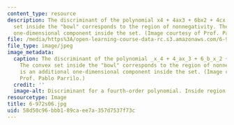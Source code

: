 ```yaml
---
content_type: resource
description: The discriminant of the polynomial x4 + 4ax3 + 6bx2 + 4cx + 1. The convex
  set inside the "bowl" corresponds to the region of nonnegativity. There is an additional
  one-dimensional component inside the set. (Image courtesy of Prof. Pablo Parrilo.)
file: /media/https%3A/open-learning-course-data-rc.s3.amazonaws.com/6-972-algebraic-techniques-and-semidefinite-optimization-spring-2006/58d50c96bbb189caee7a357d7537f73c_6-972s06.jpg
file_type: image/jpeg
image_metadata:
  caption: The discriminant of the polynomial _x_4 + 4_ax_3 + 6_b_x_2 +_ 4_cx_ + 1.
    The convex set inside the "bowl" corresponds to the region of nonnegativity. There
    is an additional one-dimensional component inside the set. (Image courtesy of
    Prof. Pablo Parrilo.)
  credit: ''
  image-alt: Discriminant for a fourth-order polynomial. Inside region is nonnegative.
resourcetype: Image
title: 6-972s06.jpg
uid: 58d50c96-bbb1-89ca-ee7a-357d7537f73c
---
```

